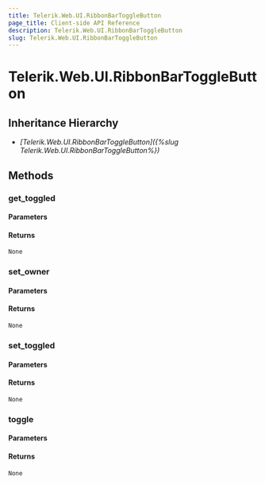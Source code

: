 ```yaml
---
title: Telerik.Web.UI.RibbonBarToggleButton
page_title: Client-side API Reference
description: Telerik.Web.UI.RibbonBarToggleButton
slug: Telerik.Web.UI.RibbonBarToggleButton
---
```


# Telerik.Web.UI.RibbonBarToggleButton  

## Inheritance Hierarchy

* *[Telerik.Web.UI.RibbonBarToggleButton]({%slug Telerik.Web.UI.RibbonBarToggleButton%})*

## Methods

###  get_toggled

#### Parameters

#### Returns

`None` 

###  set_owner

#### Parameters

#### Returns

`None` 

###  set_toggled

#### Parameters

#### Returns

`None` 

###  toggle

#### Parameters

#### Returns

`None` 


